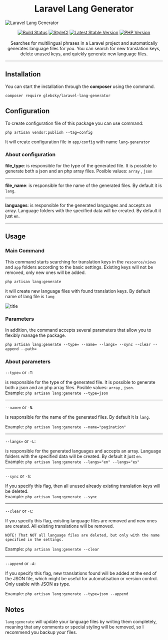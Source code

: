 <h1 align="center">Laravel Lang Generator</h1>

<img src="https://i.imgur.com/SALwcKf.png" alt="Laravel Lang Generator">
<p align="center">
<a href="https://travis-ci.org/glebsky/laravel-lang-generator"><img src="https://app.travis-ci.com/Glebsky/laravel-lang-generator.svg?branch=main" alt="Build Status"></a>
<a href="https://styleci.io/repos/440089612"><img src="https://github.styleci.io/repos/440089612/shield?style=flat" alt="StyleCI"></a>
<a href="https://packagist.org/packages/glebsky/laravel-lang-generator"><img src="https://badgen.net/github/release/glebsky/laravel-lang-generator" alt="Latest Stable Version"></a>
<a href="https://packagist.org/packages/glebsky/laravel-lang-generator"><img src="https://badgen.net/packagist/php/glebsky/laravel-lang-generator" alt="PHP Version"></a>
<br>
<br>
Searches for multilingual phrases in a Laravel project and automatically generates language files for you. You can search for new translation keys, delete unused keys, and quickly generate new language files.
</p>

---

## Installation

You can start the installation through the <b>composer</b> using the command.

```
composer require glebsky/laravel-lang-generator
```

## Configuration
To create configuration file of this package you can use command:

```
php artisan vendor:publish --tag=config
```
It will create configuration file in `app/config` with name `lang-generator`

### About configuration

<b>file_type</b>: is responsible for the type of the generated file. It is possible to generate both a json and an php array files. Posible values: `array` , `json`

---

<b>file_name</b>: is responsible for the name of the generated files. By default it is `lang`.

---

<b>languages</b>:  is responsible for the generated languages and accepts an array. Language folders with the specified data will be created. By default it just `en`.

---

## Usage

### Main Command

This command starts searching for translation keys in the `resource/views` and `app` folders according to the basic settings.
Existing keys will not be removed, only new ones will be added.

```
php artisan lang:generate
```
it will create new language files with found translation keys.
By default name of lang file is `lang`

![title](https://i.imgur.com/hvDrlVO.jpeg)

### Parameters

In addition, the command accepts several parameters that allow you to flexibly manage the package.
```
php artisan lang:generate --type= --name= --langs= --sync --clear --append --path=
```
### About parameters 

`--type=` or `-T`:

is responsible for the type of the generated file. It is possible to generate both a json and an php array files. Posible values: `array` , `json`. <br>Example: `php artisan lang:generate --type=json`

---

`--name=` or `-N`:

is responsible for the name of the generated files. By default it is `lang`. 

Example: `php artisan lang:generate --name="pagination"`

---

`--langs=` or `-L`:

is responsible for the generated languages and accepts an array. Language folders with the specified data will be created. By default it just `en`. <br>Example: `php artisan lang:generate --langs="en" --langs="es"`

---

`--sync` or `-S`:

If you specify this flag, then all unused already existing translation keys will be deleted. <br>Example: `php artisan lang:generate --sync`

---

`--clear` or `-C`:

If you specify this flag, existing language files are removed and new ones are created. All existing translations will be removed.

`NOTE! That NOT all language files are deleted, but only with the name specified in the settings.`

Example: `php artisan lang:generate --clear`

---

`--append` or `-A`:

If you specify this flag, new translations found will be added at the end of the JSON file, which might be useful for automatisation or version control. Only usable with JSON as type.

Example: `php artisan lang:generate --type=json --append`

## Notes
`lang:generate` will update your language files by writing them completely, meaning that any comments or special styling will be removed, so I recommend you backup your files.
